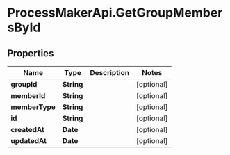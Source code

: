 # ProcessMakerApi.GetGroupMembersById

## Properties

Name | Type | Description | Notes
------------ | ------------- | ------------- | -------------
**groupId** | **String** |  | [optional] 
**memberId** | **String** |  | [optional] 
**memberType** | **String** |  | [optional] 
**id** | **String** |  | [optional] 
**createdAt** | **Date** |  | [optional] 
**updatedAt** | **Date** |  | [optional] 



